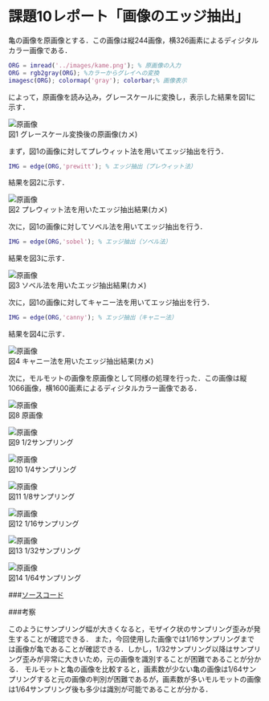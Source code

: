 # 課題10レポート「画像のエッジ抽出」

亀の画像を原画像とする．この画像は縦244画像，横326画素によるディジタルカラー画像である．
```matlab
ORG = imread('../images/kame.png'); % 原画像の入力
ORG = rgb2gray(ORG); %カラーからグレイへの変換
imagesc(ORG); colormap('gray'); colorbar;% 画像表示
```
によって，原画像を読み込み，グレースケールに変換し，表示した結果を図1に示す．

![原画像](https://github.com/suke123/matlab_image_processing/blob/master/%E8%AA%B2%E9%A1%8C10/images/kame0.png)  
図1 グレースケール変換後の原画像(カメ)

まず，図1の画像に対してプレウィット法を用いてエッジ抽出を行う．

```matlab
IMG = edge(ORG,'prewitt'); % エッジ抽出（プレウィット法）
```

結果を図2に示す．

![原画像](https://github.com/suke123/matlab_image_processing/blob/master/%E8%AA%B2%E9%A1%8C10/images/kame1.png)  
図2 プレウィット法を用いたエッジ抽出結果(カメ)

次に，図1の画像に対してソベル法を用いてエッジ抽出を行う．

```matlab
IMG = edge(ORG,'sobel'); % エッジ抽出（ソベル法）
```

結果を図3に示す．

![原画像](https://github.com/suke123/matlab_image_processing/blob/master/%E8%AA%B2%E9%A1%8C10/images/kame2.png)  
図3 ソベル法を用いたエッジ抽出結果(カメ)

次に，図1の画像に対してキャニー法を用いてエッジ抽出を行う．

```matlab
IMG = edge(ORG,'canny'); % エッジ抽出（キャニー法）
```

結果を図4に示す．

![原画像](https://github.com/suke123/matlab_image_processing/blob/master/%E8%AA%B2%E9%A1%8C10/images/kame2.png)  
図4 キャニー法を用いたエッジ抽出結果(カメ)

次に，モルモットの画像を原画像として同様の処理を行った．この画像は縦1066画像，横1600画素によるディジタルカラー画像である．

![原画像](https://github.com/suke123/matlab_image_processing/blob/master/%E8%AA%B2%E9%A1%8C1/images/molmot0.png)  
図8 原画像

![原画像](https://github.com/suke123/matlab_image_processing/blob/master/%E8%AA%B2%E9%A1%8C1/images/molmot1.png)  
図9 1/2サンプリング

![原画像](https://github.com/suke123/matlab_image_processing/blob/master/%E8%AA%B2%E9%A1%8C1/images/molmot2.png)  
図10 1/4サンプリング

![原画像](https://github.com/suke123/matlab_image_processing/blob/master/%E8%AA%B2%E9%A1%8C1/images/molmot3.png)  
図11 1/8サンプリング

![原画像](https://github.com/suke123/matlab_image_processing/blob/master/%E8%AA%B2%E9%A1%8C1/images/molmot4.png)  
図12 1/16サンプリング

![原画像](https://github.com/suke123/matlab_image_processing/blob/master/%E8%AA%B2%E9%A1%8C1/images/molmot5.png)  
図13 1/32サンプリング

![原画像](https://github.com/suke123/matlab_image_processing/blob/master/%E8%AA%B2%E9%A1%8C1/images/molmot6.png)  
図14 1/64サンプリング

###[ソースコード](https://github.com/suke123/matlab_image_processing/blob/master/%E8%AA%B2%E9%A1%8C1/kadai1.m)

###考察

このようにサンプリング幅が大きくなると，モザイク状のサンプリング歪みが発生することが確認できる．
また，今回使用した画像では1/16サンプリングまでは画像が亀であることが確認できる．しかし，1/32サンプリング以降はサンプリング歪みが非常に大きいため，元の画像を識別することが困難であることが分かる．
モルモットと亀の画像を比較すると，画素数が少ない亀の画像は1/64サンプリングすると元の画像の判別が困難であるが，画素数が多いモルモットの画像は1/64サンプリング後も多少は識別が可能であることが分かる．
